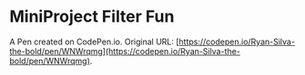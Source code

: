 # MiniProject Filter Fun

A Pen created on CodePen.io. Original URL: [https://codepen.io/Ryan-Silva-the-bold/pen/WNWrqmg](https://codepen.io/Ryan-Silva-the-bold/pen/WNWrqmg).

